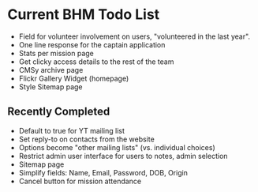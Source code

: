 # Current BHM Todo List

* Field for volunteer involvement on users, "volunteered in the last year".
* One line response for the captain application
* Stats per mission page
* Get clicky access details to the rest of the team
* CMSy archive page
* Flickr Gallery Widget (homepage)
* Style Sitemap page

## Recently Completed

* Default to true for YT mailing list
* Set reply-to on contacts from the website
* Options become "other mailing lists" (vs. individual choices)
* Restrict admin user interface for users to notes, admin selection
* Sitemap page
* Simplify fields: Name, Email, Password, DOB, Origin
* Cancel button for mission attendance